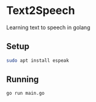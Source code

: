# Text2Speech

Learning text to speech in golang

## Setup

```bash
sudo apt install espeak
```

## Running

```bash
go run main.go
```

